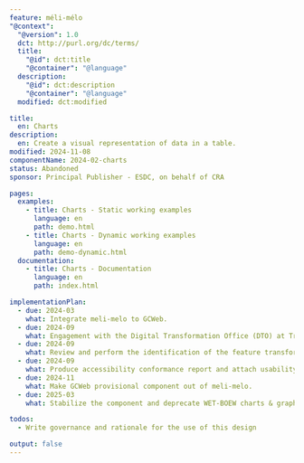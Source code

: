 ```yaml
---
feature: méli-mélo
"@context":
  "@version": 1.0
  dct: http://purl.org/dc/terms/
  title:
    "@id": dct:title
    "@container": "@language"
  description:
    "@id": dct:description
    "@container": "@language"
  modified: dct:modified

title:
  en: Charts
description:
  en: Create a visual representation of data in a table.
modified: 2024-11-08
componentName: 2024-02-charts
status: Abandoned
sponsor: Principal Publisher - ESDC, on behalf of CRA

pages:
  examples:
    - title: Charts - Static working examples
      language: en
      path: demo.html
    - title: Charts - Dynamic working examples
      language: en
      path: demo-dynamic.html
  documentation:
    - title: Charts - Documentation
      language: en
      path: index.html

implementationPlan:
  - due: 2024-03
    what: Integrate meli-melo to GCWeb.
  - due: 2024-09
    what: Engagement with the Digital Transformation Office (DTO) at Treasury Board Secretariat.
  - due: 2024-09
    what: Review and perform the identification of the feature transformation requirement to be able to complete the integration progress into GCWeb.
  - due: 2024-09
    what: Produce accessibility conformance report and attach usability report.
  - due: 2024-11
    what: Make GCWeb provisional component out of meli-melo.
  - due: 2025-03
    what: Stabilize the component and deprecate WET-BOEW charts & graphs including amongst other things working example translation, writing guidance, publishing ACRs, feature API documentation, etc.

todos:
  - Write governance and rationale for the use of this design

output: false
---
```

